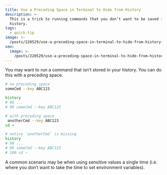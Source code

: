```yaml
---
title: Use a Preceding Space in Terminal to Hide from History
description: >-
  This is a trick to running commands that you don’t want to be saved in your
  history.
tags:
  - quick-tip
image: >-
  /posts/220529/use-a-preceding-space-in-terminal-to-hide-from-history-cbHrQ9A7.png
seo:
  image: >-
    /posts/220529/use-a-preceding-space-in-terminal-to-hide-from-history-DVDn_ohY--meta.png
---
```


You may want to run a command that isn’t stored in your history. You can do this with a preceding space.

```bash
# no preceding space
someCmd --key ABC123

history
# 98 ...
# 99 someCmd --key ABC123

# with preceding space
 anotherCmd --key ABC123
cd ~

# notice `anotherCmd` is missing
history
# 98 ...
# 99 someCmd --key ABC123
# 100 cd ~
```

A common scenario may be when using sensitive values a single time (i.e. where you don’t want to take the time to set environment variables).
